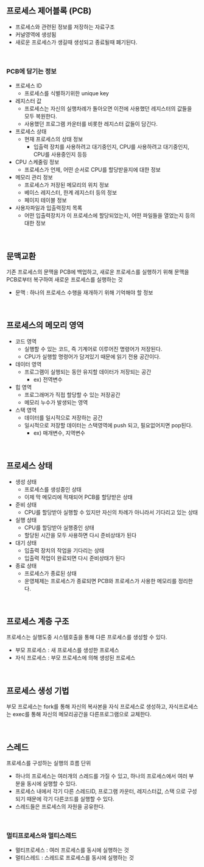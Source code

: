 ## 프로세스 제어블록 (PCB)
* 프로세스와 관련된 정보를 저장하는 자료구조
* 커널영역에 생성됨
* 새로운 프로세스가 생길때 생성되고 종료될때 폐기된다.

<br>

### PCB에 담기는 정보
* 프로세스 ID
  * 프로세스를 식별하기위한 unique key
* 레지스터 값
  * 프로세스는 자신의 실행차례가 돌아오면 이전에 사용했던 레지스터의 값들을 모두 복원한다.
  * 사용했던 프로그램 카운터를 비롯한 레지스터 값들이 담긴다.
* 프로세스 상태
  * 현재 프로세스의 상태 정보
    * 입출력 장치를 사용하려고 대기중인지, CPU를 사용하려고 대기중인지, CPU를 사용중인지 등등
* CPU 스케줄링 정보
  * 프로세스가 언제, 어떤 순서로 CPU를 할당받을지에 대한 정보
* 메모리 관리 정보
  * 프로세스가 저장된 메모리의 위치 정보
  * 베이스 레지스터, 한계 레지스터 등의 정보
  * 페이지 테이블 정보
* 사용자파일과 입출력장치 목록
  * 어떤 입출력장치가 이 프로세스에 할당되었는지, 어떤 파일들을 열었는지 등의 대한 정보

<br>

## 문맥교환
기존 프로세스의 문맥을 PCB에 백업하고, 새로운 프로세스를 실행하기 위해 문맥을 PCB로부터 복구하여 새로운 프로세스를 실행하는 것
* 문맥 : 하나의 프로세스 수행을 재개하기 위해 기억해야 할 정보

<br>

## 프로세스의 메모리 영역
* 코드 영역
  * 실행할 수 있는 코드, 즉 기계어로 이루어진 명령어가 저장된다.
  * CPU가 실행할 명령어가 담겨있기 때문에 읽기 전용 공간이다.
* 데이터 영역
  * 프로그램이 실행되는 동안 유지할 데이터가 저장되는 공간
    * ex) 전역변수
* 힙 영역
  * 프로그래머가 직접 할당할 수 있는 저장공간
  * 메모리 누수가 발생되는 영역
* 스택 영역
  * 데이터를 일시적으로 저장하는 공간
  * 일시적으로 저장할 데이터는 스택영역에 push 되고, 필요없어지면 pop된다.
    * ex) 매개변수, 지역변수
   
<br>

## 프로세스 상태
* 생성 상태
  * 프로세스를 생성중인 상태
  * 이제 막 메모리에 적재되어 PCB를 할당받은 상태
* 준비 상태
  * CPU를 할당받아 실행할 수 있지만 자신의 차례가 아니라서 기다리고 있는 상태
* 실행 상태
  * CPU를 할당받아 실행중인 상태
  * 할당된 시간을 모두 사용하면 다시 준비상태가 된다
* 대기 상태
  * 입출력 장치의 작업을 기다리는 상태
  * 입출력 작업이 완료되면 다시 준비상태가 된다
* 종료 상태
  * 프로세스가 종료된 상태
  * 운영체제는 프로세스가 종료되면 PCB와 프로세스가 사용한 메모리를 정리한다.

<br>

## 프로세스 계층 구조
프로세스는 실행도중 시스템호출을 통해 다른 프로세스를 생성할 수 있다.
* 부모 프로세스 : 새 프로세스를 생성한 프로세스
* 자식 프로세스 : 부모 프로세스에 의해 생성된 프로세스

<br>

## 프로세스 생성 기법
부모 프로세스는 fork를 통해 자신의 복사본을 자식 프로세스로 생성하고, 자식프로세스는 exec를 통해 자신의 메모리공간을 다른프로그램으로 교체한다.

<br>

## 스레드
프로세스를 구성하는 실행의 흐름 단위
* 하나의 프로세스는 여러개의 스레드를 가질 수 있고, 하나의 프로세스에서 여러 부분을 동시에 실행할 수 있다.
* 프로세스 내에서 각기 다른 스레드ID, 프로그램 카운터, 레지스터값, 스택 으로 구성되기 때문에 각기 다른코드를 실행할 수 있다.
* 스레드들은 프로세스의 자원을 공유한다.

<br>

### 멀티프로세스와 멀티스레드
* 멀티프로세스 : 여러 프로세스를 동시에 실행하는 것
* 멀티스레드 : 스레드로 프로세스를 동시에 실행하는 것




  
